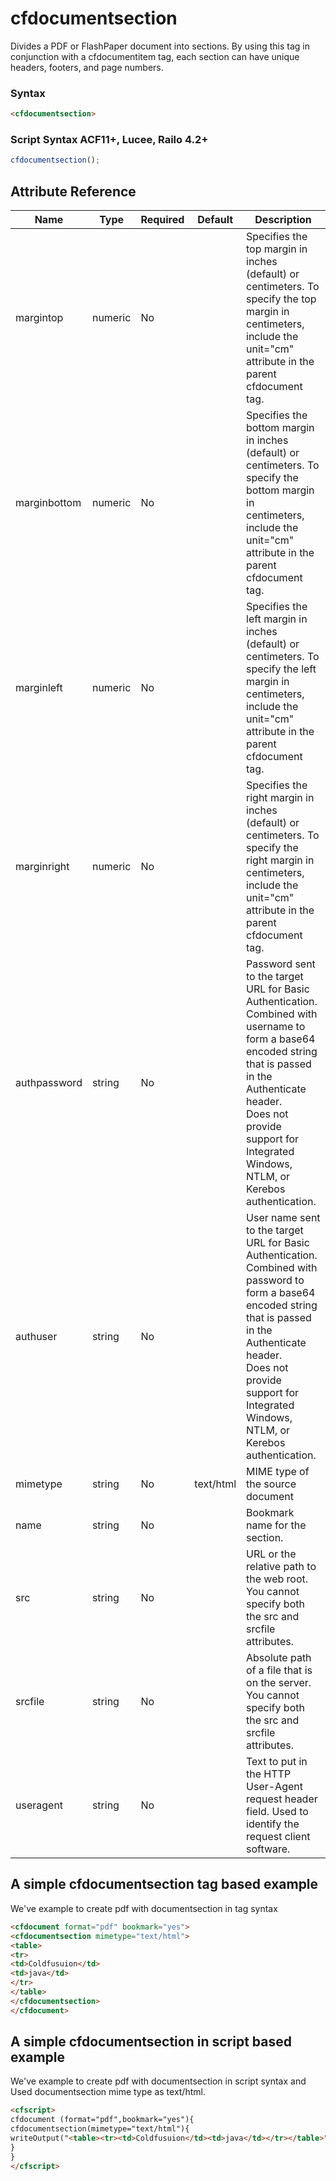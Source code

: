 # cfdocumentsection

Divides a PDF or FlashPaper document into sections.
 By using this tag in conjunction with a cfdocumentitem
 tag, each section can have unique headers, footers,
 and page numbers.

### Syntax

```html
<cfdocumentsection>
```

### Script Syntax ACF11+, Lucee, Railo 4.2+

```javascript
cfdocumentsection();
```

## Attribute Reference

| Name | Type | Required | Default | Description |
| --- | --- | --- | --- | --- |
| margintop | numeric | No |  | Specifies the top margin in inches (default) or<br /> centimeters. To specify the top margin in centimeters,<br /> include the unit="cm" attribute in the parent cfdocument<br /> tag. |
| marginbottom | numeric | No |  | Specifies the bottom margin in inches (default) or<br /> centimeters. To specify the bottom margin in<br /> centimeters, include the unit="cm" attribute in the<br /> parent cfdocument tag. |
| marginleft | numeric | No |  | Specifies the left margin in inches (default) or<br /> centimeters. To specify the left margin in centimeters,<br /> include the unit="cm" attribute in the parent cfdocument<br /> tag. |
| marginright | numeric | No |  | Specifies the right margin in inches (default) or<br /> centimeters. To specify the right margin in centimeters,<br /> include the unit="cm" attribute in the parent cfdocument<br /> tag. |
| authpassword | string | No |  | Password sent to the target URL for Basic Authentication. <br />Combined with username to form a base64 encoded string that is passed in the Authenticate header. <br />Does not provide support for Integrated Windows, NTLM, or Kerebos authentication. |
| authuser | string | No |  | User name sent to the target URL for Basic Authentication. <br />Combined with password to form a base64 encoded string that is passed in the Authenticate header. <br />Does not provide support for Integrated Windows, NTLM, or Kerebos authentication. |
| mimetype | string | No | text/html | MIME type of the source document |
| name | string | No |  | Bookmark name for the section. |
| src | string | No |  | URL or the relative path to the web root. You cannot specify both the src and srcfile attributes. |
| srcfile | string | No |  | Absolute path of a file that is on the server. <br />You cannot specify both the src and srcfile attributes. |
| useragent | string | No |  | Text to put in the HTTP User-Agent request header field. Used to identify the request client software. |

## A simple cfdocumentsection tag based example

We've example to create pdf with documentsection in tag syntax

```html
<cfdocument format="pdf" bookmark="yes">
<cfdocumentsection mimetype="text/html">
<table>
<tr>
<td>Coldfusuion</td>
<td>java</td>
</tr>
</table>
</cfdocumentsection>
</cfdocument>
```

## A simple cfdocumentsection in script based example

We've example to create pdf with documentsection in script syntax and Used documentsection mime type as text/html.

```html
<cfscript>
cfdocument (format="pdf",bookmark="yes"){
cfdocumentsection(mimetype="text/html"){
writeOutput("<table><tr><td>Coldfusuion</td><td>java</td></tr></table>");
}
}
</cfscript>
```
